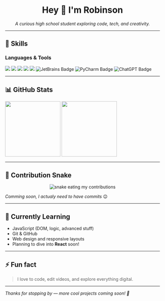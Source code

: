 <h1 align="center">Hey 👋 I'm Robinson</h1>

<p align="center">
  <em>A curious high school student exploring code, tech, and creativity.</em>
</p>

---

## 🧠 Skills

### Languages & Tools
<p>
  <img src="https://img.shields.io/badge/Python-3776AB?style=for-the-badge&logo=python&logoColor=white"/>
  <img src="https://img.shields.io/badge/HTML5-E34F26?style=for-the-badge&logo=html5&logoColor=white"/>
  <img src="https://img.shields.io/badge/CSS3-1572B6?style=for-the-badge&logo=css3&logoColor=white"/>
  <img src="https://img.shields.io/badge/JavaScript-F7DF1E?style=for-the-badge&logo=javascript&logoColor=black"/>
  <img src="https://img.shields.io/badge/VS_Code-007ACC?style=for-the-badge&logo=visual-studio-code&logoColor=white"/>
  <img src="https://img.shields.io/badge/JetBrains-000000?style=for-the-badge&logo=jetbrains&logoColor=white" alt="JetBrains Badge" />
  <img src="https://img.shields.io/badge/PyCharm-143?style=for-the-badge&logo=pycharm&logoColor=white" alt="PyCharm Badge" />
  <img src="https://img.shields.io/badge/ChatGPT-412991?style=for-the-badge&logo=openai&logoColor=white" alt="ChatGPT Badge" />
</p>

---

## 📊 GitHub Stats

<p align="left">
  <img src="https://github-readme-stats.vercel.app/api?username=DARKOR-py&show_icons=true&theme=tokyonight" height="180"/>
  <img src="https://github-readme-stats.vercel.app/api/top-langs/?username=DARKOR-py&layout=compact&theme=tokyonight" height="180"/>
</p>

---

## 🐍 Contribution Snake

<p align="center">
  <img src="https://github.com/DARKOR-py/DARKOR-py/raw/output/github-contribution-grid-snake.svg" alt="snake eating my contributions" />
</p>

_Comming soon, I actualy need to have commits_ 😉

---

## 🧩 Currently Learning

- JavaScript (DOM, logic, advanced stuff)
- Git & GitHub
- Web design and responsive layouts
- Planning to dive into **React** soon!

---

## ⚡ Fun fact

> I love to code, edit videos, and explore everything digital.

---

_Thanks for stopping by — more cool projects coming soon! 🚀_
